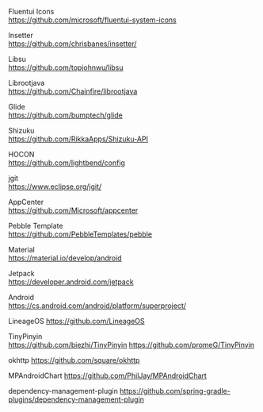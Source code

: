 Fluentui Icons  
https://github.com/microsoft/fluentui-system-icons

Insetter   
https://github.com/chrisbanes/insetter/

Libsu   
https://github.com/topjohnwu/libsu

Librootjava   
https://github.com/Chainfire/librootjava

Glide   
https://github.com/bumptech/glide

Shizuku   
https://github.com/RikkaApps/Shizuku-API

HOCON   
https://github.com/lightbend/config

jgit   
https://www.eclipse.org/jgit/

AppCenter   
https://github.com/Microsoft/appcenter

Pebble Template   
https://github.com/PebbleTemplates/pebble

Material   
https://material.io/develop/android

Jetpack   
https://developer.android.com/jetpack

Android   
https://cs.android.com/android/platform/superproject/

LineageOS
https://github.com/LineageOS

TinyPinyin   
https://github.com/biezhi/TinyPinyin
https://github.com/promeG/TinyPinyin

okhttp
https://github.com/square/okhttp

MPAndroidChart
https://github.com/PhilJay/MPAndroidChart

dependency-management-plugin
https://github.com/spring-gradle-plugins/dependency-management-plugin